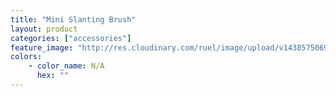 ```yaml
---
title: "Mini Slanting Brush"
layout: product
categories: ["accessories"]
feature_image: "http://res.cloudinary.com/ruel/image/upload/v1438575069/fs/miniSlantingBrush.jpg"
colors:
    - color_name: N/A
      hex: ""
---
```

